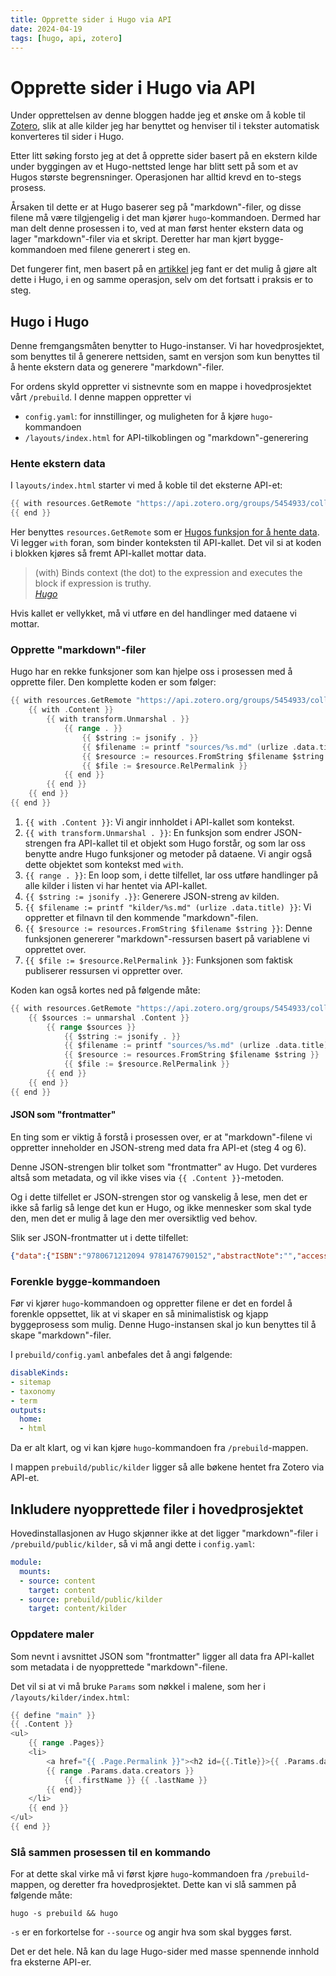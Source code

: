 ```yaml
---
title: Opprette sider i Hugo via API
date: 2024-04-19
tags: [hugo, api, zotero]
---
```

# Opprette sider i Hugo via API

Under opprettelsen av denne bloggen hadde jeg et ønske om å koble til [Zotero](https://zotero.org), slik at alle kilder jeg har benyttet og henviser til i tekster automatisk konverteres til sider i Hugo.

Etter litt søking forsto jeg at det å opprette sider basert på en ekstern kilde under byggingen av et Hugo-nettsted lenge har blitt sett på som et av Hugos største begrensninger. Operasjonen har alltid krevd en to-stegs prosess.

Årsaken til dette er at Hugo baserer seg på "markdown"-filer, og disse filene må være tilgjengelig i det man kjører `hugo`-kommandoen. Dermed har man delt denne prosessen i to, ved at man først henter ekstern data og lager "markdown"-filer via et skript. Deretter har man kjørt bygge-kommandoen med filene generert i steg en.

Det fungerer fint, men basert på en [artikkel](https://www.thenewdynamic.com/article/toward-using-a-headless-cms-with-hugo-part-2-building-from-remote-api/) jeg fant er det mulig å gjøre alt dette i Hugo, i en og samme operasjon, selv om det fortsatt i praksis er to steg.

## Hugo i Hugo
Denne fremgangsmåten benytter to Hugo-instanser. Vi har hovedprosjektet, som benyttes til å generere nettsiden, samt en versjon som kun benyttes til å hente ekstern data og generere "markdown"-filer. 

For ordens skyld oppretter vi sistnevnte som en mappe i hovedprosjektet vårt `/prebuild`.
I denne mappen oppretter vi 

* `config.yaml`: for innstillinger, og muligheten for å kjøre `hugo`-kommandoen
* `/layouts/index.html` for API-tilkoblingen og "markdown"-generering

### Hente ekstern data
I `layouts/index.html` starter vi med å koble til det eksterne API-et:

```go
{{ with resources.GetRemote "https://api.zotero.org/groups/5454933/collections/U68Q8VUJ/items/top?format=json"}}
{{ end }}
```

Her benyttes `resources.GetRemote` som er [Hugos funksjon for å hente data](https://gohugo.io/functions/resources/getremote/). Vi legger `with` foran, som binder konteksten til API-kallet. Det vil si at koden i blokken kjøres så fremt API-kallet mottar data.

> (with) Binds context (the dot) to the expression and executes the block if expression is truthy.  
> *[Hugo](https://gohugo.io/functions/go-template/with/)*

Hvis kallet er vellykket, må vi utføre en del handlinger med dataene vi mottar.

### Opprette "markdown"-filer
Hugo har en rekke funksjoner som kan hjelpe oss i prosessen med å opprette filer. Den komplette koden er som følger: 

```go
{{ with resources.GetRemote "https://api.zotero.org/groups/5454933/collections/U68Q8VUJ/items/top?format=json"}}
    {{ with .Content }} 
        {{ with transform.Unmarshal . }}
            {{ range . }}
                {{ $string := jsonify . }} 
                {{ $filename := printf "sources/%s.md" (urlize .data.title) }} 
                {{ $resource := resources.FromString $filename $string }} 
                {{ $file := $resource.RelPermalink }} 
            {{ end }}
        {{ end }}
    {{ end }}
{{ end }}
```

1. `{{ with .Content }}`: Vi angir innholdet i API-kallet som kontekst.
2. `{{ with transform.Unmarshal . }}`: En funksjon som endrer JSON-strengen fra API-kallet til et objekt som Hugo forstår, og som lar oss benytte andre Hugo funksjoner og metoder på dataene. Vi angir også dette objektet som kontekst med `with`.
3. `{{ range . }}`: En loop som, i dette tilfellet, lar oss utføre handlinger på alle kilder i listen vi har hentet via API-kallet.
4. `{{ $string := jsonify .}}`: Generere JSON-streng av kilden.
5. `{{ $filename := printf "kilder/%s.md" (urlize .data.title) }}`: Vi oppretter et filnavn til den kommende "markdown"-filen.   
6. `{{ $resource := resources.FromString $filename $string }}`: Denne funksjonen genererer "markdown"-ressursen basert på variablene vi opprettet over.
7. `{{ $file := $resource.RelPermalink }}`: Funksjonen som faktisk publiserer ressursen vi oppretter over. 

Koden kan også kortes ned på følgende måte:

```go
{{ with resources.GetRemote "https://api.zotero.org/groups/5454933/collections/U68Q8VUJ/items/top?format=json"}}
    {{ $sources := unmarshal .Content }}
        {{ range $sources }}
            {{ $string := jsonify . }} 
            {{ $filename := printf "sources/%s.md" (urlize .data.title) }} 
            {{ $resource := resources.FromString $filename $string }} 
            {{ $file := $resource.RelPermalink }} 
        {{ end }}
    {{ end }}
{{ end }}
```

#### JSON som "frontmatter"
En ting som er viktig å forstå i prosessen over, er at "markdown"-filene vi oppretter inneholder en JSON-streng med data fra API-et (steg 4 og 6). 

Denne JSON-strengen blir tolket som "frontmatter" av Hugo. Det vurderes altså som metadata, og vil ikke vises via `{{ .Content }}`-metoden. 

Og i dette tilfellet er JSON-strengen stor og vanskelig å lese, men det er ikke så farlig så lenge det kun er Hugo, og ikke mennesker som skal tyde den, men det er mulig å lage den mer oversiktlig ved behov.

Slik ser JSON-frontmatter ut i dette tilfellet: 
```json
{"data":{"ISBN":"9780671212094 9781476790152","abstractNote":"","accessDate":"","archive":"","archiveLocation":"","callNumber":"","collections":["U68Q8VUJ"],"creators":[{"creatorType":"author","firstName":"Mortimer Jerome","lastName":"Adler"},{"creatorType":"author","firstName":"Charles Lincoln","lastName":"Van Doren"}],"date":"2014","dateAdded":"2024-03-19T17:12:51Z","dateModified":"2024-03-19T17:12:51Z","edition":"Touchstone edition","extra":"","itemType":"book","key":"KDJ8DIH4","language":"eng","libraryCatalog":"K10plus ISBN","numPages":"424","numberOfVolumes":"","place":"New York","publisher":"Touchstone","relations":{},"rights":"","series":"","seriesNumber":"","shortTitle":"","tags":[],"title":"How to read a book","url":"","version":11,"volume":""},"key":"KDJ8DIH4","library":{"id":5454933,"links":{"alternate":{"href":"https://www.zotero.org/groups/mikkesblogg","type":"text/html"}},"name":"mikkesblogg","type":"group"},"links":{"alternate":{"href":"https://www.zotero.org/groups/mikkesblogg/items/KDJ8DIH4","type":"text/html"},"self":{"href":"https://api.zotero.org/groups/5454933/items/KDJ8DIH4","type":"application/json"}},"meta":{"createdByUser":{"id":9890568,"links":{"alternate":{"href":"https://www.zotero.org/mikke02","type":"text/html"}},"name":"","username":"Mikke02"},"creatorSummary":"Adler and Van Doren","numChildren":1,"parsedDate":"2014"},"version":11}
```
### Forenkle bygge-kommandoen
Før vi kjører `hugo`-kommandoen og oppretter filene er det en fordel å forenkle oppsettet, lik at vi skaper en så minimalistisk og kjapp byggeprosess som mulig. Denne Hugo-instansen skal jo kun benyttes til å skape "markdown"-filer. 

I `prebuild/config.yaml` anbefales det å angi følgende: 

```yaml
disableKinds:
- sitemap
- taxonomy
- term
outputs:
  home:
  - html
```

Da er alt klart, og vi kan kjøre `hugo`-kommandoen fra `/prebuild`-mappen.

I mappen `prebuild/public/kilder` ligger så alle bøkene hentet fra Zotero via API-et.

## Inkludere nyopprettede filer i hovedprosjektet
Hovedinstallasjonen av Hugo skjønner ikke at det ligger "markdown"-filer i `/prebuild/public/kilder`, så vi må angi dette i `config.yaml`:

```yaml
module:
  mounts:
  - source: content
    target: content
  - source: prebuild/public/kilder
    target: content/kilder
```

### Oppdatere maler
Som nevnt i avsnittet JSON som "frontmatter" ligger all data fra API-kallet som metadata i de nyopprettede "markdown"-filene.

Det vil si at vi må bruke `Params` som nøkkel i malene, som her i `/layouts/kilder/index.html`:

```go
{{ define "main" }}
{{ .Content }}    
<ul>
    {{ range .Pages}}
    <li>
        <a href="{{ .Page.Permalink }}"><h2 id={{.Title}}>{{ .Params.data.title }}</h2></a>
        {{ range .Params.data.creators }}
            {{ .firstName }} {{ .lastName }} 
        {{ end}}
    </li>
    {{ end }}
</ul>
{{ end }}
```

### Slå sammen prosessen til en kommando
For at dette skal virke må vi først kjøre `hugo`-kommandoen fra `/prebuild`-mappen, og deretter fra hovedprosjektet. Dette kan vi slå sammen på følgende måte:

```
hugo -s prebuild && hugo
```

`-s` er en forkortelse for `--source` og angir hva som skal bygges først.

Det er det hele. Nå kan du lage Hugo-sider med masse spennende innhold fra eksterne API-er.
